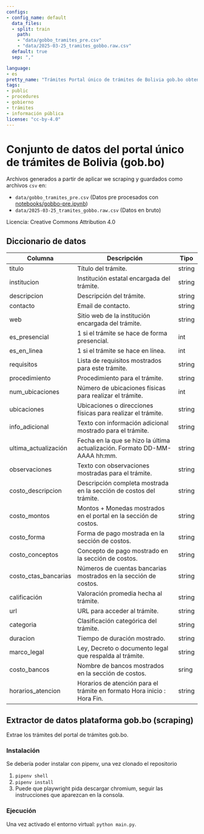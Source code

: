 ```yaml
---
configs:
- config_name: default
  data_files:
  - split: train
    path:
    - "data/gobbo_tramites_pre.csv"
    - "data/2025-03-25_tramites_gobbo.raw.csv"
  default: true
  sep: ","

language:
- es
pretty_name: "Trámites Portal único de trámites de Bolivia gob.bo obtenidos por scraping."
tags:
- public
- procedures
- gobierno
- trámites
- información pública
license: "cc-by-4.0"
---
```


# Conjunto de datos del portal único de trámites de Bolivia (gob.bo)

Archivos generados a partir de aplicar we scraping y guardados como archivos `csv` en:

- `data/gobbo_tramites_pre.csv` (Datos pre procesados con [notebooks/gobbo-pre.ipynb](notebooks/gobbo-pre.ipynb)) 
- `data/2025-03-25_tramites_gobbo.raw.csv` (Datos en bruto)

Licencia: Creative Commons Attribution 4.0

## Diccionario de datos

| Columna              | Descripción                                                                | Tipo   |
|----------------------|----------------------------------------------------------------------------|--------|
| titulo               | Título del trámite.                                                        | string |
| institucion          | Institución estatal encargada del trámite.                                 | string |
| descripcion          | Descripción del trámite.                                                   | string |
| contacto             | Email de contacto.                                                         | string |
| web                  | Sitio web de la institución encargada del trámite.                         | string |
| es_presencial        | 1 si el trámite se hace de forma presencial.                               | int    |
| es_en_linea          | 1 si el trámite se hace en línea.                                          | int    |
| requisitos           | Lista de requisitos mostrados para este trámite.                           | string |
| procedimiento        | Procedimiento para el trámite.                                             | string |
| num_ubicaciones      | Número de ubicaciones físicas para realizar el trámite.                    | int    |
| ubicaciones          | Ubicaciones o direcciones físicas para realizar el trámite.                | string |
| info_adicional       | Texto con información adicional mostrado para el trámite.                  | string |
| ultima_actualización | Fecha en la que se hizo la última actualización. Formato DD-MM-AAAA hh:mm. | string |
| observaciones        | Texto con observaciones mostradas para el trámite.                         | string |
| costo_descripcion    | Descripción completa mostrada en la sección de costos del trámite.         | string |
| costo_montos         | Montos + Monedas mostrados en el portal en la sección de costos.           | string |
| costo_forma          | Forma de pago mostrada en la sección de costos.                            | string |
| costo_conceptos      | Concepto de pago mostrado en la sección de costos.                         | string |
| costo_ctas_bancarias | Números de cuentas bancarias mostrados en la sección de costos.            | string |
| calificación         | Valoración promedia hecha al trámite.                                      | string |
| url                  | URL para acceder al trámite.                                               | string |
| categoria            | Clasificación categórica del trámite.                                      | string |
| duracion             | Tiempo de duración mostrado.                                               | string |
| marco_legal          | Ley, Decreto o documento legal que respalda al trámite.                    | string |
| costo_bancos         | Nombre de bancos mostrados en la sección de costos.                        | sring  |
| horarios_atencion    | Horarios de atención para el trámite en formato Hora inicio : Hora Fin.    | string |

## Extractor de datos plataforma gob.bo (scraping)

Extrae los trámites del portal de trámites gob.bo.

### Instalación

Se debería poder instalar con pipenv, una vez clonado el repositorio

1. `pipenv shell`
2. `pipenv install`
3. Puede que playwright pida descargar chromium, seguir las instrucciones que aparezcan en la consola.

### Ejecución

Una vez activado el entorno virtual: `python main.py`.
